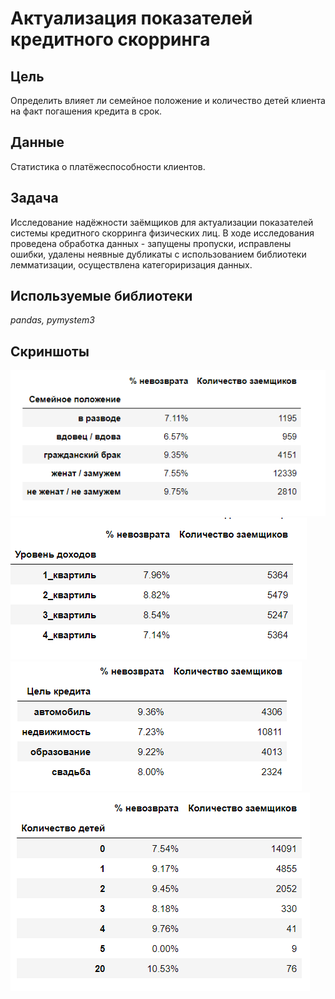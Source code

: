 # Актуализация показателей кредитного скорринга

## Цель
Определить влияет ли семейное положение и количество детей клиента на факт погашения кредита в срок.

## Данные

Статистика о платёжеспособности клиентов.

## Задача

Исследование надёжности заёмщиков для актуализации показателей системы кредитного скорринга физических лиц.
В ходе исследования проведена обработка данных - запущены пропуски, исправлены ошибки, удалены неявные дубликаты с использованием библиотеки лемматизации, осуществлена категориризация данных.


## Используемые библиотеки
*pandas, pymystem3*

## Скриншоты

![Рисунок_1](Снимок1.PNG)
![Рисунок_2](Снимок2.PNG)
![Рисунок_3](Снимок3.PNG)
![Рисунок_4](Снимок4.PNG)